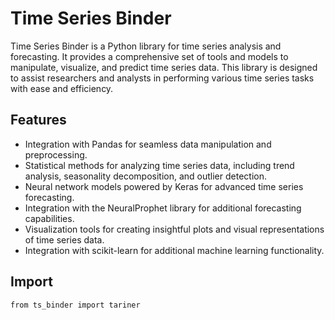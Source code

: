 # Time Series Binder

Time Series Binder is a Python library for time series analysis and forecasting. It provides a comprehensive set of tools and models to manipulate, visualize, and predict time series data. This library is designed to assist researchers and analysts in performing various time series tasks with ease and efficiency.

## Features

- Integration with Pandas for seamless data manipulation and preprocessing.
- Statistical methods for analyzing time series data, including trend analysis, seasonality decomposition, and outlier detection.
- Neural network models powered by Keras for advanced time series forecasting.
- Integration with the NeuralProphet library for additional forecasting capabilities.
- Visualization tools for creating insightful plots and visual representations of time series data.
- Integration with scikit-learn for additional machine learning functionality.


## Import

`from ts_binder import tariner`
